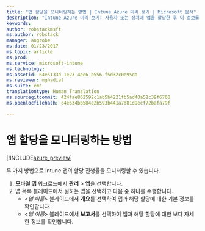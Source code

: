 ```yaml
---
title: "앱 할당을 모니터링하는 방법 | Intune Azure 미리 보기 | Microsoft 문서"
description: "Intune Azure 미리 보기: 사용자 또는 장치에 앱을 할당한 후 이 정보를 사용하여 해당 상태를 모니터링할 수 있습니다."
keywords: 
author: robstackmsft
ms.author: robstack
manager: angrobe
ms.date: 01/23/2017
ms.topic: article
ms.prod: 
ms.service: microsoft-intune
ms.technology: 
ms.assetid: 64e5133d-1e23-4ee6-b556-f5d32c0e95da
ms.reviewer: mghadial
ms.suite: ems
translationtype: Human Translation
ms.sourcegitcommit: 424fae862592c1ab5b4221fb5ad40a52c39f6760
ms.openlocfilehash: c4e634bb584e2b593b441a7d81d9ecf72bafa79f

---
```


# <a name="how-to-monitor-app-assignments"></a>앱 할당을 모니터링하는 방법

[!INCLUDE[azure_preview](../includes/azure_preview.md)]

두 가지 방법으로 Intune 앱의 할당 진행률을 모니터링할 수 있습니다.

1. **모바일 앱** 워크로드에서 **관리** > **앱**을 선택합니다.
2. 앱 목록 블레이드에서 원하는 앱을 선택하고 다음 중 하나를 수행합니다.
    - <*앱 이름*> 블레이드에서 **개요**를 선택하여 앱과 해당 할당에 대한 기본 정보를 확인합니다.
    - <*앱 이름*> 블레이드에서 **보고서**를 선택하여 앱과 해당 할당에 대한 보다 자세한 정보를 확인합니다.



<!--HONumber=Feb17_HO1-->


